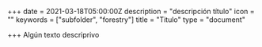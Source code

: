 +++
date = 2021-03-18T05:00:00Z
description = "descripción título"
icon = ""
keywords = ["subfolder", "forestry"]
title = "Titulo"
type = "document"

+++
Algún texto descriprivo